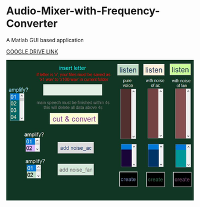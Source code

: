 # Audio-Mixer-with-Frequency-Converter
A Matlab GUI based application

<a href="https://drive.google.com/open?id=1qrnB38ej_7NSDx3mxezW6PrapNjvQWWS" target="_blank"> GOOGLE DRIVE LINK </a> 

<img src="mixer.JPG" width="800">
